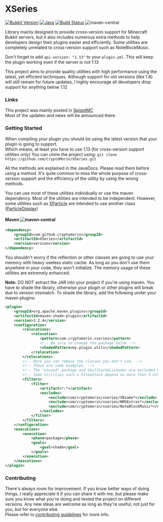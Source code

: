 # XSeries
[![Bukkit Version](https://img.shields.io/badge/bukkit-1.18-dark_green.svg)](https://shields.io/)
[![Java](https://img.shields.io/badge/java-8-dark_green.svg)](https://shields.io/)
[![Build Status](https://travis-ci.com/CryptoMorin/XSeries.svg?branch=master)](https://travis-ci.com/CryptoMorin/XSeries)
![maven-central](https://img.shields.io/maven-central/v/com.github.cryptomorin/XSeries)

Library mainly designed to provide cross-version support for Minecraft Bukkit servers,
but it also includes numerous extra methods to help developers design their plugins easier and efficiently.
Some utilities are completely unrelated to cross-version support such as NoteBlockMusic.

Don't forget to add `api-version: "1.13"` to your `plugin.yml`. This will keep the plugin working even if the server is not 1.13

This project aims to provide quality utilities with high performance using the latest, yet efficient techniques.
Although support for old versions (like 1.8) will still remain for future updates, I highly encourage all developers
drop support for anything below 1.12


### Links

This project was mainly posted in [SpigotMC](https://www.spigotmc.org/threads/378136/)\
Most of the updates and news will be announced there.


### Getting Started

When compiling your plugin you should be using the latest version that your plugin is going to support.\
Which means, at least you have to use 1.13 (for cross-version support utilities only)
You can clone the project using: `git clone https://github.com/CryptoMorin/XSeries.git`

All the methods are explained in the JavaDocs. Please read them before using a method.
It's quite common to miss the whole purpose of cross-version support and the efficiency of the utility by using the wrong methods.

You can use most of these utilities individually or use the maven dependency.
Most of the utilities are intended to be independent. However, some
utilities such as [XParticle](src/main/java/com/cryptomorin/xseries/particles/XParticle.java) are intended to use
another class ([ParticleDisplay](src/main/java/com/cryptomorin/xseries/particles/ParticleDisplay.java))


#### Maven ![maven-central](https://img.shields.io/maven-central/v/com.github.cryptomorin/XSeries)
```xml
<dependency>
    <groupId>com.github.cryptomorin</groupId>
    <artifactId>XSeries</artifactId>
    <version>version</version>
</dependency>
```

You shouldn't worry if the reflection or other classes are going to use your memory with heavy useless static cache.
As long as you don't use them anywhere in your code, they won't initialize.
The memory usage of these utilities are extremely enhanced.

**Note:** DO NOT extract the JAR into your project if you're using maven. You have to shade the library,
otherwise your plugin or other plugins will break due to version mismatch.
To shade the library, add the following under your maven plugins:
```xml
<plugin>
    <groupId>org.apache.maven.plugins</groupId>
    <artifactId>maven-shade-plugin</artifactId>
    <version>3.2.4</version>
    <configuration>
        <relocations>
            <relocation>
                <pattern>com.cryptomorin.xseries</pattern>
                <!-- Be sure to change the package below -->
                <shadedPattern>my.plugin.utils</shadedPattern>
            </relocation>
        </relocations>
        <!-- Here you can remove the classes you don't use. -->
        <!-- These are some examples. -->
        <!-- The "unused" package and SkullCacheListener are excluded by default. -->
        <!-- Some utilities such a XItemStack depend on more than 3 other classes, so watch out. -->
        <filters>
            <filter>
                <artifact>*:*</artifact>
                <excludes>
                    <exclude>com/cryptomorin/xseries/XBiome*</exclude>
                    <exclude>com/cryptomorin/xseries/NMSExtras*</exclude>
                    <exclude>com/cryptomorin/xseries/NoteBlockMusic*</exclude>
                </excludes>
            </filter>
        </filters>
    </configuration>
    <executions>
        <execution>
            <phase>package</phase>
            <goals>
                <goal>shade</goal>
            </goals>
        </execution>
    </executions>
</plugin>
```

### Contributing

There's always room for improvement. If you know better ways of doing things, I really appreciate it if you can share it with me,
but please make sure you know what you're doing and tested the project on different versions.
Any new ideas are welcome as long as they're useful; not just for you, but for everyone else.\
Please refer to [contributing guidelines](CONTRIBUTING.md) for more info.
